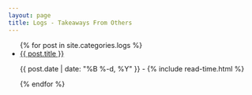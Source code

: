 ```yaml
---
layout: page
title: Logs - Takeaways From Others
---
```

<ul class="posts">
  <div class ="articles">
    {% for post in site.categories.logs %}
      <li itemscope>
        <a href="{{ site.github.url }}{{ post.url }}">{{ post.title }}</a>
        <p class="post-date"><span><i class="fa fa-calendar" aria-hidden="true"></i> {{ post.date | date: "%B %-d, %Y" }} - <i class="fa fa-clock-o" aria-hidden="true"></i> {% include read-time.html %}</span></p>
      </li>
    {% endfor %}
  </div>
</ul>
<!-- 
---
layout: page
title: Logs - Takeaways From Others
---
<ul class="posts">
  <div class ="articles">
    {% for post in site.categories.logs %}
      <li itemscope>
        <a href="{{ site.github.url }}{{ post.url }}">{{ post.title }}</a>
        <p class="post-date"><span><i class="fa fa-calendar" aria-hidden="true"></i> {{ post.date | date: "%B %-d, %Y" }} - <i class="fa fa-clock-o" aria-hidden="true"></i> {% include read-time.html %}</span></p>
      </li>
    {% endfor %}
  </div>
</ul>
 -->
